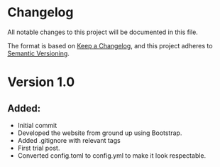 # Changelog

All notable changes to this project will be documented in this file.

The format is based on [Keep a Changelog](https://keepachangelog.com/en/1.0.0/),
and this project adheres to [Semantic Versioning](https://semver.org/spec/v2.0.0.html).

# Version 1.0

## Added:

- Initial commit
- Developed the website from ground up using Bootstrap.
- Added .gitignore with relevant tags
- First trial post.
- Converted config.toml to config.yml to make it look respectable.